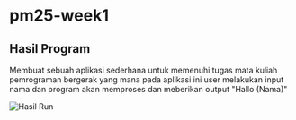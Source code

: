 # pm25-week1

## Hasil Program

Membuat sebuah aplikasi sederhana untuk memenuhi tugas mata kuliah pemrograman bergerak yang mana pada aplikasi ini user melakukan input nama dan program akan memproses dan meberikan output "Hallo (Nama)"

![Hasil Run](/Tugas-Kotlin/pm25-week1/resultProgram.png)
